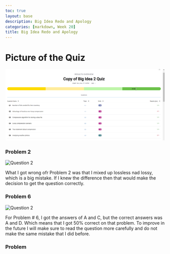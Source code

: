 ```yaml
---
toc: true
layout: base
description: Big Idea Redo and Apology
categories: [markdown, Week 20]
title: Big Idea Redo and Apology
---
```


# Picture of the Quiz
![]({{site.baseurl}}/../images/copyofbigidea2.png "Overall Picture")

### Problem 2
![]({{site.baseurl}}/images/copyofbigideapic2.png "Question 2")

What I got wrong ofr Problem 2 was that I mixed up lossless nad lossy, which is a big mistake. If I knew the difference then that would make the decision to get the question correctly.


### Problem 6
![]({{site.baseurl}}/images/copyofbigideapic2.png "Question 2")

For Problem # 6, I got the answers of A and C, but the correct answers was A and D. Which means that I got 50% correct on that problem. To improve in the future I will make sure to read the question more carefully and do not make the same mistake that I did before.

### Problem 
